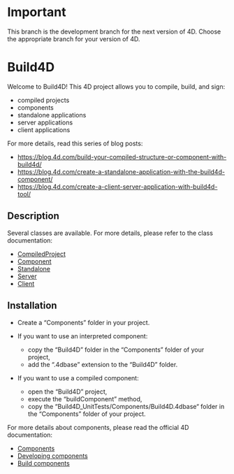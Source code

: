 # Important

This branch is the development branch for the next version of 4D.
Choose the appropriate branch for your version of 4D.


# Build4D

Welcome to Build4D! This 4D project allows you to compile, build, and sign:
* compiled projects
* components
* standalone applications
* server applications
* client applications

For more details, read this series of blog posts:
* https://blog.4d.com/build-your-compiled-structure-or-component-with-build4d/
* https://blog.4d.com/create-a-standalone-application-with-the-build4d-component/
* https://blog.4d.com/create-a-client-server-application-with-build4d-tool/

## Description

Several classes are available. For more details, please refer to the class documentation:
* [CompiledProject](./Build4D/Documentation/Classes/CompiledProject.md)
* [Component](./Build4D/Documentation/Classes/Component.md)
* [Standalone](./Build4D/Documentation/Classes/Standalone.md)
* [Server](./Build4D/Documentation/Classes/Server.md)
* [Client](./Build4D/Documentation/Classes/Client.md)


## Installation

* Create a “Components” folder in your project.

* If you want to use an interpreted component: 
  * copy the “Build4D” folder in the “Components” folder of your project, 
  * add the “.4dbase” extension to the “Build4D” folder.

* If you want to use a compiled component:
  * open the “Build4D” project, 
  * execute the “buildComponent” method,
  * copy the “Build4D_UnitTests/Components/Build4D.4dbase“ folder in the “Components” folder of your project.


For more details about components, please read the official 4D documentation:
* [Components](https://developer.4d.com/docs/Concepts/components/)
* [Developing components](https://developer.4d.com/docs/Extensions/develop-components)
* [Build components](https://developer.4d.com/docs/Desktop/building#build-component)

